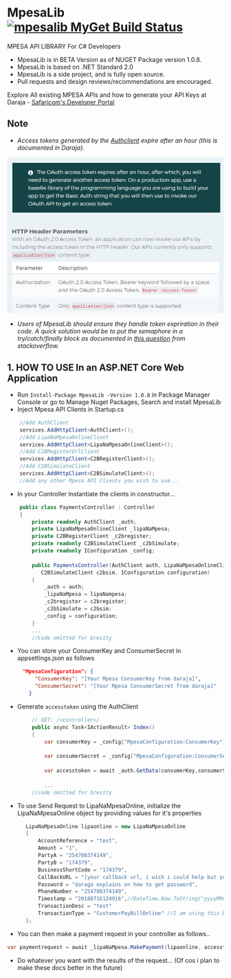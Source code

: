 # MpesaLib [![mpesalib MyGet Build Status](https://www.myget.org/BuildSource/Badge/mpesalib?identifier=cf0f8e5c-2a40-41cf-8065-9f27db7e2678)](https://www.myget.org/)
 
MPESA API LIBRARY For C# Developers

* MpesaLib is in BETA Version as of NUGET Package version 1.0.8.
* MpesaLib is based on .NET Standard 2.0
* MpesaLib is a side project, and is fully open source.
* Pull requests and design reviews/recommendations are encouraged.

Explore All existing MPESA APIs and how to generate your API Keys at Daraja - [Safaricom's Developer Portal](https://developer.safaricom.co.ke/apis-explorer)

## Note
* *Access tokens generated by the [Authclient](https://github.com/ayiemba/MpesaLib/blob/master/src/MpesaLib/Clients/AuthClient.cs) expire after an hour (this is documented in Daraja).* 

![Accesstoken Expirition period](screenshots/accesstoken.png)

* *Users of MpesaLib should ensure they handle token expriration in their code. A quick solution would be to put the semaphore in a try/catch/finally block as documented in [this question](https://stackoverflow.com/questions/49304326/refresh-token-using-static-httpclient) from stackoverflow.*

## 1. HOW TO USE In an ASP.NET Core Web Application

* Run `Install-Package MpesaLib -Version 1.0.8` in Package Manager Console or go to Manage Nuget Packages, Search and install MpesaLib
* Inject Mpesa API Clients in Startup.cs

```c#
    //Add AuthClient
    services.AddHttpClient<AuthClient>();
    //Add LipaNaMpesaOnlineClient
    services.AddHttpClient<LipaNaMpesaOnlineClient>();
    //Add C2BRegisterUrlClient
    services.AddHttpClient<C2BRegisterClient>();
    //Add C2BSimulateClient
    services.AddHttpClient<C2BSimulateClient>();
    //Add any other Mpesa API Clients you wish to use...
```

* In your Controller Instantiate the clients in constructor...

```c#
    public class PaymentsController : Controller
    {
        private readonly AuthClient _auth;
        private LipaNaMpesaOnlineClient _lipaNaMpesa;
        private C2BRegisterClient _c2bregister;
        private readonly C2BSimulateClient _c2bSimulate;
        private readonly IConfiguration _config;

        public PaymentsController(AuthClient auth, LipaNaMpesaOnlineClient lipaNampesa, C2BRegisterClient c2bregister,
           C2BSimulateClient c2bsim, IConfiguration configuration)
        {
            _auth = auth;
            _lipaNaMpesa = lipaNampesa;
            _c2bregister = c2bregister;
            _c2bSimulate = c2bsim;
            _config = configuration;
        }
        ...
        //Code omitted for brevity
```

* You can store your ConsumerKey and ConsumerSecret in appsettings.json as follows

```json
     "MpesaConfiguration": {
         "ConsumerKey": "[Your Mpesa ConsumerKey from daraja]",
         "ConsumerSecret": "[Your Mpesa ConsumerSecret from daraja]"
       }
```

* Generate `accesstoken` using the AuthClient

```c#
        // GET: /<controller>/
        public async Task<IActionResult> Index()
        {
            var consumerKey = _config["MpesaConfiguration:ConsumerKey"];

            var consumerSecret = _config["MpesaConfiguration:ConsumerSecret"];

            var accesstoken = await _auth.GetData(consumerKey,consumerSecret);
            
            ...
        //code omitted for brevity
```

* To use Send Request to LipaNaMpesaOnline, initialize the LipaNaMpesaOnline object by providing values for it's properties

```c#
      LipaNaMpesaOnline lipaonline = new LipaNaMpesaOnline
      {
          AccountReference = "test",
          Amount = "1",
          PartyA = "254708374149",
          PartyB = "174379",
          BusinessShortCode = "174379",
          CallBackURL = "[your callback url, i wish i could help but you'll have to write your own]",
          Password = "daraga explains on how to get password",
          PhoneNumber = "254708374149",
          Timestamp = "20180716124916",//DateTime.Now.ToString("yyyyMMddHHmmss"),
          TransactionDesc = "test"
          TransactionType = "CustomerPayBillOnline" //I am using this by default, you might wanna check the other option
      };
```

* You can then make a payment request in your controller as follows..

```c#
var paymentrequest = await _lipaNaMpesa.MakePayment(lipaonline, accesstoken);
```

* Do whatever you want with the results of the request... (Of cos i plan to make these docs better in the future)
